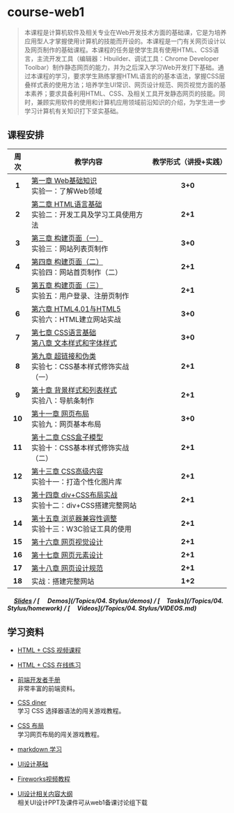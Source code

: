 # course-web1
> 本课程是计算机软件及相关专业在Web开发技术方面的基础课，它是为培养应用型人才掌握使用计算机的技能而开设的。本课程是一门有关网页设计以及网页制作的基础课程。本课程的任务是使学生具有使用HTML、CSS语言，主流开发工具（编辑器：Hbuilder、调试工具：Chrome Developer Toolbar）制作静态网页的能力，并为之后深入学习Web开发打下基础。通过本课程的学习，要求学生熟练掌握HTML语言的的基本语法，掌握CSS层叠样式表的使用方法；培养学生UI常识、网页设计规范、网页视觉方面的基本素养；要求具备利用HTML、CSS、及相关工具开发静态网页的技能。同时，兼顾实用软件的使用和计算机应用领域前沿知识的介绍，为学生进一步学习计算机有关知识打下坚实基础。


## 课程安排

| 周次  | 教学内容 |  教学形式（讲授+实践）|
| :--: | ------ | :----------------:  |
| **1** | [第一章 Web基础知识](teachingProgram.md#第一章-web基础知识)<br/>实验一：了解Web领域 | **3+0**|
| **2** | [第二章 HTML语言基础](teachingProgram.md#第二章-html语言基础)<br/>实验二：开发工具及学习工具使用方法 |**2+1** |
| **3** | [第三章 构建页面（一）](teachingProgram.md#第三章-构建页面一)<br/>实验三：网站列表页制作| **3+0**|
| **4** | [第四章 构建页面（二）](teachingProgram.md#第四章-构建页面二)<br/>实验四：网站首页制作（二） |**2+1** |
| **5** | [第五章 构建页面（三）](teachingProgram.md#第五章-构建页面三)<br/>实验五：用户登录、注册页制作 | **2+1**|
| **6** | [第六章 HTML4.01与HTML5](teachingProgram.md#第六章-html401与html5)<br/>实验六：HTML建立网站实战|**3+0** |
| **7** | [第七章 CSS语言基础](teachingProgram.md#第七章-css语言基础)<br/>[第八章  文本样式和字体样式](teachingProgram.md#第八章--文本样式和字体样式) | **3+0**|
| **8** | [第九章 超链接和伪类](teachingProgram.md#第九章-超链接和伪类)<br/>实验七：CSS基本样式修饰实战（一）|**2+1** |
| **9** | [第十章 背景样式和列表样式](teachingProgram.md#第十章-背景样式和列表样式)<br/>实验八：导航条制作 | **2+1**|
| **10** | [第十一章  网页布局](teachingProgram.md#第十一章--网页布局)<br/>实验九：网页基本布局 |**3+0** |
| **11** | [第十二章  CSS盒子模型](teachingProgram.md#第十二章--css盒子模型)<br/>实验十：CSS基本样式修饰实战（二） | **2+1**|
| **12** | [第十三章 CSS高级内容](teachingProgram.md#第十三章-css高级内容)<br/>实验十一：打造个性化图片库 |**2+1** |
| **13** | [第十四章  div+CSS布局实战](teachingProgram.md#第十四章--divcss布局实战) <br/>实验十二：div+CSS搭建完整网站 | **2+1**|
| **14** | [第十五章 浏览器兼容性调整](teachingProgram.md#第十五章-浏览器兼容性调整)<br/>实验十三：W3C验证工具的使用 |**2+1** |
| **15** | [第十六章  网页视觉设计](teachingProgram.md#第十六章--网页视觉设计) | **2+1**|
| **16** | [第十七章 网页元素设计](teachingProgram.md#第十七章-网页元素设计)  | **2+1**|
| **17** | [第十八章 网页设计规范](teachingProgram.md#第十八章-网页设计规范) | **2+1**|
| **18** | 实战：搭建完整网站 |**1+2** |


##### [<img src="https://raw.githubusercontent.com/TelerikAcademy/Common/master/icons/presentation.png" height="15" />Slides](*) / [<img src="https://raw.githubusercontent.com/TelerikAcademy/Common/master/icons/code.png" height="15"> Demos](/Topics/04. Stylus/demos) / [<img src="https://raw.githubusercontent.com/TelerikAcademy/Common/master/icons/homework.png" height="15">Tasks](/Topics/04. Stylus/homework) / [<img src="https://raw.githubusercontent.com/TelerikAcademy/Common/master/icons/video.png" height="13"> Videos](/Topics/04. Stylus/VIDEOS.md)


## 学习资料

- [HTML + CSS 视频课程<img src="https://raw.githubusercontent.com/TelerikAcademy/Common/master/icons/video.png" height="13">](http://edu.51cto.com/course/course_id-3116.html)

- [HTML + CSS 在线练习](http://www.imooc.com/learn/9)  
  
- [前端开发者手册](http://wiki.jikexueyuan.com/project/fedHandlebook/)  
  非常丰富的前端资料。

- [CSS diner](http://flukeout.github.io/)  
  学习 CSS 选择器语法的闯关游戏教程。

- [CSS 布局](http://zh.learnlayout.com/)  
  学习网页布局的闯关游戏教程。

- [markdown 学习](http://edu.51cto.com/course/course_id-7772.html)
- [UI设计基础](http://www.edu2act.cn/course/UI-she-ji/1_1/?fromsystem=frontendWeb)
- [Fireworks视频教程](http://edu.51cto.com/course/course_id-714.html)
- [UI设计相关内容大纲](http://www.processon.com/view/5837d626e4b0b0c8d7a8d8fb)  
	相关UI设计PPT及课件可从web1备课讨论组下载



